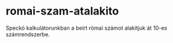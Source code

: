 # romai-szam-atalakito
Speckó kalkulátorunkban a beírt római számot alakítjuk át 10-es számrendszerbe.
